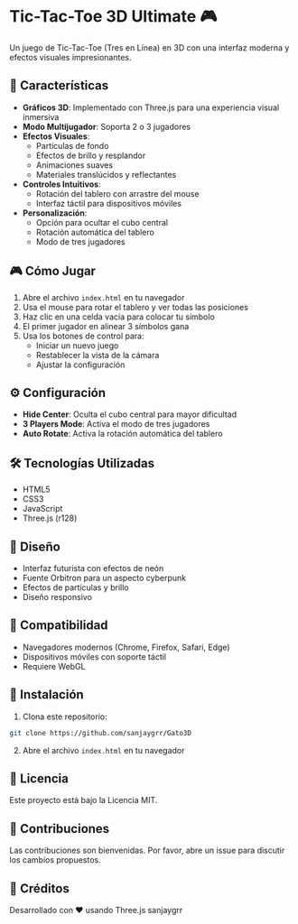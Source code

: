 # Tic-Tac-Toe 3D Ultimate 🎮

Un juego de Tic-Tac-Toe (Tres en Línea) en 3D con una interfaz moderna y efectos visuales impresionantes.

## 🌟 Características

- **Gráficos 3D**: Implementado con Three.js para una experiencia visual inmersiva
- **Modo Multijugador**: Soporta 2 o 3 jugadores
- **Efectos Visuales**:
  - Partículas de fondo
  - Efectos de brillo y resplandor
  - Animaciones suaves
  - Materiales translúcidos y reflectantes
- **Controles Intuitivos**:
  - Rotación del tablero con arrastre del mouse
  - Interfaz táctil para dispositivos móviles
- **Personalización**:
  - Opción para ocultar el cubo central
  - Rotación automática del tablero
  - Modo de tres jugadores

## 🎮 Cómo Jugar

1. Abre el archivo `index.html` en tu navegador
2. Usa el mouse para rotar el tablero y ver todas las posiciones
3. Haz clic en una celda vacía para colocar tu símbolo
4. El primer jugador en alinear 3 símbolos gana
5. Usa los botones de control para:
   - Iniciar un nuevo juego
   - Restablecer la vista de la cámara
   - Ajustar la configuración

## ⚙️ Configuración

- **Hide Center**: Oculta el cubo central para mayor dificultad
- **3 Players Mode**: Activa el modo de tres jugadores
- **Auto Rotate**: Activa la rotación automática del tablero

## 🛠️ Tecnologías Utilizadas

- HTML5
- CSS3
- JavaScript
- Three.js (r128)

## 🎨 Diseño

- Interfaz futurista con efectos de neón
- Fuente Orbitron para un aspecto cyberpunk
- Efectos de partículas y brillo
- Diseño responsivo

## 📱 Compatibilidad

- Navegadores modernos (Chrome, Firefox, Safari, Edge)
- Dispositivos móviles con soporte táctil
- Requiere WebGL

## 🚀 Instalación

1. Clona este repositorio:
```bash
git clone https://github.com/sanjaygrr/Gato3D
```

2. Abre el archivo `index.html` en tu navegador

## 📝 Licencia

Este proyecto está bajo la Licencia MIT.

## 👥 Contribuciones

Las contribuciones son bienvenidas. Por favor, abre un issue para discutir los cambios propuestos.

## 🙏 Créditos

Desarrollado con ❤️ usando Three.js 
sanjaygrr